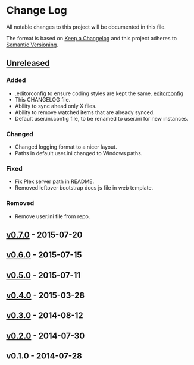 # Change Log
All notable changes to this project will be documented in this file.

The format is based on [Keep a Changelog](http://keepachangelog.com/)
and this project adheres to [Semantic Versioning](http://semver.org/).

## [Unreleased]
### Added
- .editorconfig to ensure coding styles are kept the same. [editorconfig](http://editorconfig.org/)
- This CHANGELOG file.
- Ability to sync ahead only X files.
- Ability to remove watched items that are already synced.
- Default user.ini.config file, to be renamed to user.ini for new instances.

### Changed
- Changed logging format to a nicer layout.
- Paths in default user.ini changed to Windows paths.

### Fixed
- Fix Plex server path in README.
- Removed leftover bootstrap docs js file in web template.

### Removed
- Remove user.ini file from repo.

## [v0.7.0] - 2015-07-20

## [v0.6.0] - 2015-07-15

## [v0.5.0] - 2015-07-11

## [v0.4.0] - 2015-03-28

## [v0.3.0] - 2014-08-12

## [v0.2.0] - 2014-07-30

## v0.1.0 - 2014-07-28

[Unreleased]: https://github.com/danstis/PlexDownloader/compare/v0.7.0...HEAD
[v0.7.0]: https://github.com/danstis/PlexDownloader/compare/v0.6.0...v0.7.0
[v0.6.0]: https://github.com/danstis/PlexDownloader/compare/v0.5.0...v0.6.0
[v0.5.0]: https://github.com/danstis/PlexDownloader/compare/v0.4.0...v0.5.0
[v0.4.0]: https://github.com/danstis/PlexDownloader/compare/v0.3.0...v0.4.0
[v0.3.0]: https://github.com/danstis/PlexDownloader/compare/v0.2.0...v0.3.0
[v0.2.0]: https://github.com/danstis/PlexDownloader/compare/v0.1.0...v0.2.0

